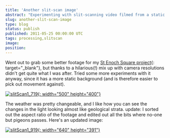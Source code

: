 ```yaml
---
title: 'Another slit-scan image'
abstract: "Experimenting with slit-scanning video filmed from a static position, using Processing."
slug: another-slit-scan-image
type: blog
status: publish
published: 2011-05-25 00:00:00 UTC
tags: processing,slitscan
image: 
position: 
---
```


Went out to grab some better footage for my [St Enoch Square
project](/blog/work-in-progress-tracking-movement-in-st-enoch-square/){:
target="_blank"}, but thanks to a hilarious(!) mix up with camera
resolutions didn\'t get quite what I was after. Tried some more
experiments with it anyway, since it has a more static background (and
is therefore easier to pick out movement against).

[![slitScan1\_719](https://farm4.static.flickr.com/3541/5758088479_9074d7476c.jpg){:
width="500" height="400"}][1]

The weather was pretty changeable, and I like how you can see the
changes in the light looking almost like geological strata. update: I
sorted out the aspect ratio of the footage and edited out all the bits
where no-one but pigeons passes. Here\'s an updated image:

[![slitScan1\_919](https://farm3.static.flickr.com/2799/5759175044_11e1810473_z.jpg){:
width="640" height="391"}][2]



[1]: https://www.flickr.com/photos/53111802@N05/5758088479/
[2]: https://www.flickr.com/photos/53111802@N05/5759175044/
